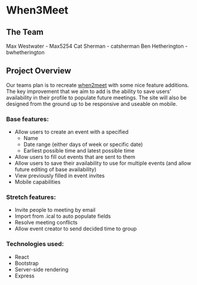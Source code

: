 # When3Meet

## The Team

Max Westwater - Max5254
Cat Sherman - catsherman
Ben Hetherington - bwhetherington

## Project Overview

Our teams plan is to recreate [when2meet](www.when2meet.com) with some nice feature additions. The key improvement that we aim to add is the ability to save users’ availability in their profile to populate future meetings. The site will also be designed from the ground up to be responsive and useable on mobile.

### Base features:

- Allow users to create an event with a specified 
  - Name
  - Date range (either days of week or specific date)
  - Earliest possible time and latest possible time
- Allow users to fill out events that are sent to them
- Allow users to save their availability to use for multiple events (and allow future editing of base availability)
- View previously filled in event invites
- Mobile capabilities

### Stretch features:

- Invite people to meeting by email
- Import from .ical to auto populate fields
- Resolve meeting conflicts
- Allow event creator to send decided time to group

### Technologies used:

- React
- Bootstrap
- Server-side rendering
- Express
